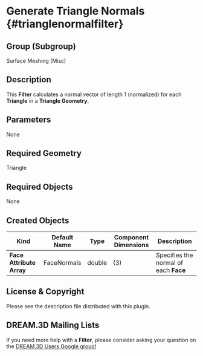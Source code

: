 Generate Triangle Normals {#trianglenormalfilter}
============

## Group (Subgroup) ##
Surface Meshing (Misc)

## Description ##
This **Filter** calculates a normal vector of length 1 (normalized) for each **Triangle** in a **Triangle Geometry**.

## Parameters ##
None

## Required Geometry ##
Triangle

## Required Objects ##
None

## Created Objects ##
| Kind | Default Name | Type | Component Dimensions | Description |
|------|--------------|-------------|---------|-----|
| **Face Attribute Array**  | FaceNormals | double | (3) | Specifies the normal of each **Face** |


## License & Copyright ##

Please see the description file distributed with this plugin.

## DREAM.3D Mailing Lists ##

If you need more help with a **Filter**, please consider asking your question on the [DREAM.3D Users Google group!](https://groups.google.com/forum/?hl=en#!forum/dream3d-users)


